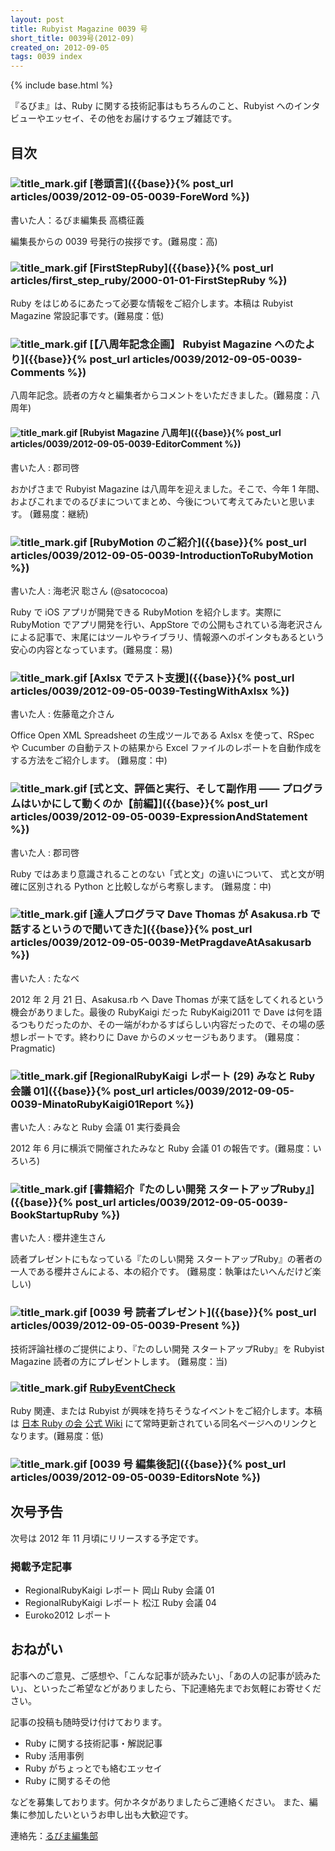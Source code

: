 ```yaml
---
layout: post
title: Rubyist Magazine 0039 号
short_title: 0039号(2012-09)
created_on: 2012-09-05
tags: 0039 index
---
```

{% include base.html %}


『るびま』は、Ruby に関する技術記事はもちろんのこと、Rubyist へのインタビューやエッセイ、その他をお届けするウェブ雑誌です。

## 目次

### ![title_mark.gif]({{base}}{{site.baseurl}}/images/title_mark.gif) [巻頭言]({{base}}{% post_url articles/0039/2012-09-05-0039-ForeWord %})

書いた人：るびま編集長 高橋征義

編集長からの 0039 号発行の挨拶です。(難易度：高)

### ![title_mark.gif]({{base}}{{site.baseurl}}/images/title_mark.gif) [FirstStepRuby]({{base}}{% post_url articles/first_step_ruby/2000-01-01-FirstStepRuby %})

Ruby をはじめるにあたって必要な情報をご紹介します。本稿は Rubyist Magazine 常設記事です。(難易度：低)

### ![title_mark.gif]({{base}}{{site.baseurl}}/images/title_mark.gif) [【八周年記念企画】 Rubyist Magazine へのたより]({{base}}{% post_url articles/0039/2012-09-05-0039-Comments %})

八周年記念。読者の方々と編集者からコメントをいただきました。(難易度：八周年)

#### ![title_mark.gif]({{base}}{{site.baseurl}}/images/title_mark.gif) [Rubyist Magazine 八周年]({{base}}{% post_url articles/0039/2012-09-05-0039-EditorComment %})

書いた人 : 郡司啓

おかげさまで Rubyist Magazine は八周年を迎えました。そこで、今年 1 年間、およびこれまでのるびまについてまとめ、今後について考えてみたいと思います。 (難易度：継続)

### ![title_mark.gif]({{base}}{{site.baseurl}}/images/title_mark.gif) [RubyMotion のご紹介]({{base}}{% post_url articles/0039/2012-09-05-0039-IntroductionToRubyMotion %})

書いた人 : 海老沢 聡さん (@satococoa)

Ruby で iOS アプリが開発できる RubyMotion を紹介します。実際に RubyMotion でアプリ開発を行い、AppStore での公開もされている海老沢さんによる記事で、末尾にはツールやライブラリ、情報源へのポインタもあるという安心の内容となっています。(難易度：易)

### ![title_mark.gif]({{base}}{{site.baseurl}}/images/title_mark.gif) [Axlsx でテスト支援]({{base}}{% post_url articles/0039/2012-09-05-0039-TestingWithAxlsx %})

書いた人 : 佐藤竜之介さん

Office Open XML Spreadsheet の生成ツールである Axlsx を使って、RSpec や Cucumber の自動テストの結果から Excel ファイルのレポートを自動作成をする方法をご紹介します。 (難易度：中)

### ![title_mark.gif]({{base}}{{site.baseurl}}/images/title_mark.gif) [式と文、評価と実行、そして副作用 ―― プログラムはいかにして動くのか【前編】]({{base}}{% post_url articles/0039/2012-09-05-0039-ExpressionAndStatement %})

書いた人 : 郡司啓

Ruby ではあまり意識されることのない「式と文」の違いについて、 式と文が明確に区別される Python と比較しながら考察します。 (難易度：中)

### ![title_mark.gif]({{base}}{{site.baseurl}}/images/title_mark.gif) [達人プログラマ Dave Thomas が Asakusa.rb で話するというので聞いてきた]({{base}}{% post_url articles/0039/2012-09-05-0039-MetPragdaveAtAsakusarb %})

書いた人 : たなべ

2012 年 2 月 21 日、Asakusa.rb へ Dave Thomas が来て話をしてくれるという機会がありました。最後の RubyKaigi だった RubyKaigi2011 で Dave は何を語るつもりだったのか、その一端がわかるすばらしい内容だったので、その場の感想レポートです。終わりに Dave からのメッセージもあります。 (難易度：Pragmatic)

### ![title_mark.gif]({{base}}{{site.baseurl}}/images/title_mark.gif) [RegionalRubyKaigi レポート (29) みなと Ruby 会議 01]({{base}}{% post_url articles/0039/2012-09-05-0039-MinatoRubyKaigi01Report %})

書いた人 : みなと Ruby 会議 01 実行委員会

2012 年 6 月に横浜で開催されたみなと Ruby 会議 01 の報告です。(難易度：いろいろ)

### ![title_mark.gif]({{base}}{{site.baseurl}}/images/title_mark.gif) [書籍紹介『たのしい開発 スタートアップRuby』]({{base}}{% post_url articles/0039/2012-09-05-0039-BookStartupRuby %})

書いた人 : 櫻井達生さん

読者プレゼントにもなっている『たのしい開発 スタートアップRuby』の著者の一人である櫻井さんによる、本の紹介です。 (難易度：執筆はたいへんだけど楽しい)

### ![title_mark.gif]({{base}}{{site.baseurl}}/images/title_mark.gif) [0039 号 読者プレゼント]({{base}}{% post_url articles/0039/2012-09-05-0039-Present %})

技術評論社様のご提供により、『たのしい開発 スタートアップRuby』を Rubyist Magazine 読者の方にプレゼントします。 (難易度：当)

### ![title_mark.gif]({{base}}{{site.baseurl}}/images/title_mark.gif) [RubyEventCheck](https://cosen.se/ruby-no-kai/RubyEventCheck)

Ruby 関連、または Rubyist が興味を持ちそうなイベントをご紹介します。本稿は [日本 Ruby の会 公式 Wiki](https://cosen.se/ruby-no-kai/) にて常時更新されている同名ページへのリンクとなります。(難易度：低)

### ![title_mark.gif]({{base}}{{site.baseurl}}/images/title_mark.gif) [0039 号 編集後記]({{base}}{% post_url articles/0039/2012-09-05-0039-EditorsNote %})

## 次号予告

次号は 2012 年 11 月頃にリリースする予定です。

### 掲載予定記事

* RegionalRubyKaigi レポート 岡山 Ruby 会議 01
* RegionalRubyKaigi レポート 松江 Ruby 会議 04
* Euroko2012 レポート


## おねがい

記事へのご意見、ご感想や、「こんな記事が読みたい」、「あの人の記事が読みたい」、といったご希望などがありましたら、下記連絡先までお気軽にお寄せください。

記事の投稿も随時受け付けております。

* Ruby に関する技術記事・解説記事
* Ruby 活用事例
* Ruby がちょっとでも絡むエッセイ
* Ruby に関するその他


などを募集しております。何かネタがありましたらご連絡ください。
また、編集に参加したいというお申し出も大歓迎です。

連絡先：[るびま編集部](mailto:magazine@ruby-no-kai.org)


